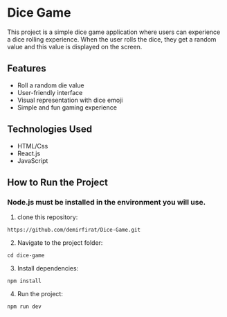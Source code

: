 # Dice Game

This project is a simple dice game application where users can experience a dice rolling experience. When the user rolls the dice, they get a random value and this value is displayed on the screen.

## Features

- Roll a random die value
- User-friendly interface
- Visual representation with dice emoji
- Simple and fun gaming experience

## Technologies Used

- HTML/Css
- React.js
- JavaScript

## How to Run the Project
### Node.js must be installed in the environment you will use.
1. clone this repository:
```
https://github.com/demirfirat/Dice-Game.git
```
2. Navigate to the project folder:
```
cd dice-game
```
3. Install dependencies:
```
npm install
```
4. Run the project:
```
npm run dev
```
